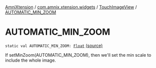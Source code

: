 [AmniXtension](../../index.md) / [com.amnix.xtension.widgets](../index.md) / [TouchImageView](index.md) / [AUTOMATIC_MIN_ZOOM](./-a-u-t-o-m-a-t-i-c_-m-i-n_-z-o-o-m.md)

# AUTOMATIC_MIN_ZOOM

`static val AUTOMATIC_MIN_ZOOM: `[`Float`](https://kotlinlang.org/api/latest/jvm/stdlib/kotlin/-float/index.html) [(source)](https://github.com/AmniX/AmniXTension/tree/master/AmniXtension/src/main/java/com/amnix/xtension/widgets/TouchImageView.java#L95)

If setMinZoom(AUTOMATIC_MIN_ZOOM), then we'll set the min scale to include the whole image.

